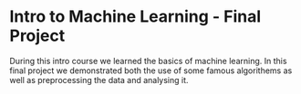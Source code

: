 # Intro to Machine Learning - Final Project
During this intro course we learned the basics of machine learning.
In this final project we demonstrated both the use of some famous algorithems as well as preprocessing the data and analysing it.
